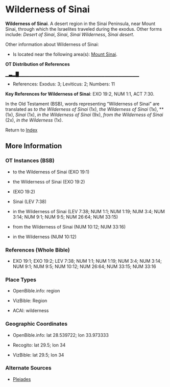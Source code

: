 # Wilderness of Sinai
**Wilderness of Sinai**. 
A desert region in the Sinai Peninsula, near Mount Sinai, through which the Israelites traveled during the exodus. 
Other forms include: 
*Desert of Sinai*, *Sinai*, *Sinai Wilderness*, *Sinai desert*. 




Other information about Wilderness of Sinai:


* Is located near the following area(s): 
[Mount Sinai](SinaiMount.md). 


**OT Distribution of References**

▁▃▂█▁▁▁▁▁▁▁▁▁▁▁▁▁▁▁▁▁▁▁▁▁▁▁▁▁▁▁▁▁▁▁▁▁▁▁
* References: Exodus: 3; Leviticus: 2; Numbers: 11



**Key References for Wilderness of Sinai**: 
EXO 19:2, NUM 1:1, ACT 7:30. 


In the Old Testament (BSB), words representing “Wilderness of Sinai” are translated as 
*to the Wilderness of Sinai* (1x), *the Wilderness of Sinai* (1x), ** (1x), *Sinai* (1x), *in the Wilderness of Sinai* (9x), *from the Wilderness of Sinai* (2x), *in the Wilderness* (1x). 




Return to [Index](00-Index.md)

## More Information

### OT Instances (BSB)

* to the Wilderness of Sinai (EXO 19:1)

* the Wilderness of Sinai (EXO 19:2)

*  (EXO 19:2)

* Sinai (LEV 7:38)

* in the Wilderness of Sinai (LEV 7:38; NUM 1:1; NUM 1:19; NUM 3:4; NUM 3:14; NUM 9:1; NUM 9:5; NUM 26:64; NUM 33:15)

* from the Wilderness of Sinai (NUM 10:12; NUM 33:16)

* in the Wilderness (NUM 10:12)



### References (Whole Bible)

* EXO 19:1; EXO 19:2; LEV 7:38; NUM 1:1; NUM 1:19; NUM 3:4; NUM 3:14; NUM 9:1; NUM 9:5; NUM 10:12; NUM 26:64; NUM 33:15; NUM 33:16


### Place Types

* OpenBible.info: region

* VizBible: Region

* ACAI: wilderness



### Geographic Coordinates

* OpenBible.info: lat 28.539722; lon 33.973333

* Recogito: lat 29.5; lon 34

* VizBible: lat 29.5; lon 34



### Alternate Sources

* [Pleiades](http://pleiades.stoa.org/places/746813)



